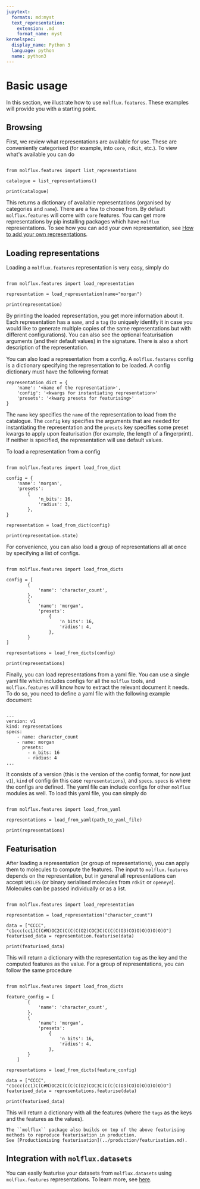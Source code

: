 ```yaml
---
jupytext:
  formats: md:myst
  text_representation:
    extension: .md
    format_name: myst
kernelspec:
  display_name: Python 3
  language: python
  name: python3
---
```


# Basic usage


In this section, we illustrate how to use ``molflux.features``. These examples will provide you with a starting
point.


## Browsing

First, we review what representations are available for use. These are conveniently categorised (for example,
into ``core``, ``rdkit``, etc.). To view what's available you can do

```{code-cell} ipython3

from molflux.features import list_representations

catalogue = list_representations()

print(catalogue)
```

This returns a dictionary of available representations (organised by categories and ``name``). There are a few to choose from.
By default ``molflux.features`` will come with ``core`` features. You can get more representations by pip installing packages
which have ``molflux`` representations. To see how you can add your own representation, see [How to add your own representations](how_to_add_reps.md).

## Loading representations

Loading a ``molflux.features`` representation is very easy, simply do

```{code-cell} ipython3

from molflux.features import load_representation

representation = load_representation(name="morgan")

print(representation)
```

By printing the loaded representation, you get more information about it. Each representation has a ``name``, and a ``tag``
(to uniquely identify it in case you would like to generate multiple copies of the same representations but with different
configurations). You can also see the optional featurisation arguments (and their default values) in the signature.
There is also a short description of the representation.

You can also load a representation from a config. A ``molflux.features`` config is a dictionary specifying the representation
to be loaded. A config dictionary must have the following format
```{code-block} python
representation_dict = {
    'name': '<name of the representation>',
    'config': '<kwargs for instantiating representation>'
    'presets': '<kwarg presets for featurising>'
}
```

The ``name`` key specifies the ``name``  of the representation to load from the catalogue. The ``config`` key
specifies the arguments that are needed for instantiating the representation and the ``presets`` key specifies some preset
kwargs to apply upon featurisation (for example, the length of a fingerprint). If neither is specified, the
representation will use default values.

To load a representation from a config

```{code-cell} ipython3

from molflux.features import load_from_dict

config = {
    'name': 'morgan',
    'presets':
        {
            'n_bits': 16,
            'radius': 3,
        },
}

representation = load_from_dict(config)

print(representation.state)
```

For convenience, you can also load a group of representations all at once by specifying a list of configs.

```{code-cell} ipython3

from molflux.features import load_from_dicts

config = [
        {
            'name': 'character_count',
        },
        {
            'name': 'morgan',
            'presets':
                {
                    'n_bits': 16,
                    'radius': 4,
                },
        }
]

representations = load_from_dicts(config)

print(representations)
```

Finally, you can load representations from a yaml file. You can use a single yaml file which includes configs for all the ``molflux`` tools,
and ``molflux.features`` will know how to extract the relevant document it needs. To do so, you need to define a yaml file with the
following example document:

```{code-block} yaml

---
version: v1
kind: representations
specs:
    - name: character_count
    - name: morgan
      presets:
        - n_bits: 16
        - radius: 4
...
```

It consists of a version (this is the version of the config format, for now just ``v1``), ``kind`` of config (in this case
``representations``), and ``specs``. ``specs`` is where the configs are defined. The yaml file can include
configs for other ``molflux`` modules as well. To load this yaml file, you can simply do


```{code-block} ipython3

from molflux.features import load_from_yaml

representations = load_from_yaml(path_to_yaml_file)

print(representations)
```


## Featurisation

After loading a representation (or group of representations), you can apply them to molecules to compute the features.
The input to ``molflux.features`` depends on the representation, but in general all representations can accept ``SMILES``
(or binary serialised molecules from ``rdkit`` or ``openeye``). Molecules can be passed individually or as a list.

```{code-cell} ipython3

from molflux.features import load_representation

representation = load_representation("character_count")

data = ["CCCC", "c1ccc(cc1)C(C#N)OC2C(C(C(C(O2)COC3C(C(C(C(O3)CO)O)O)O)O)O)O"]
featurised_data = representation.featurise(data)

print(featurised_data)
```

This will return a dictionary with the representation ``tag`` as the key and the computed features as the value. For a group
of representations, you can follow the same procedure

```{code-cell} ipython3

from molflux.features import load_from_dicts

feature_config = [
        {
            'name': 'character_count',
        },
        {
            'name': 'morgan',
            'presets':
                {
                    'n_bits': 16,
                    'radius': 4,
                },
        }
    ]

representations = load_from_dicts(feature_config)

data = ["CCCC", "c1ccc(cc1)C(C#N)OC2C(C(C(C(O2)COC3C(C(C(C(O3)CO)O)O)O)O)O)O"]
featurised_data = representations.featurise(data)

print(featurised_data)
```

This will return a dictionary with all the features (where the ``tags`` as the keys and the features as the values).

```{note}
The ``molflux`` package also builds on top of the above featurising methods to reproduce featurisation in production.
See [Productionising featurisation](../production/featurisation.md).
```


## Integration with ``molflux.datasets``

 You can easily featurise your datasets from ``molflux.datasets`` using ``molflux.features`` representations.
 To learn more, see [here](../datasets/featurising.md).
